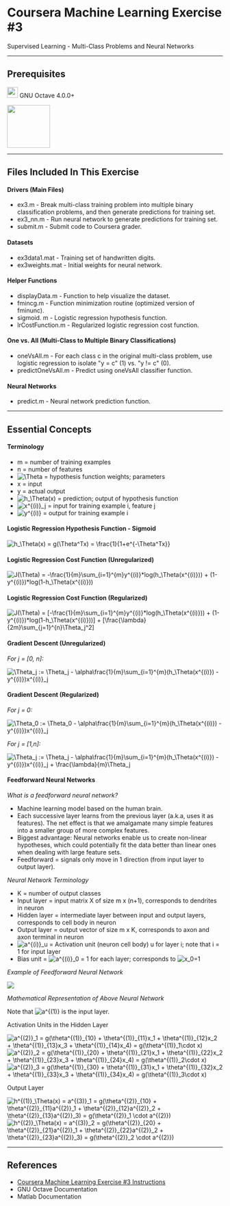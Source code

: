 Coursera Machine Learning Exercise #3
===================

Supervised Learning - Multi-Class Problems and Neural Networks

-----------
Prerequisites
-----------
<img src="https://www.gnu.org/software/octave/images//logo.png" width="25" height="25" /> GNU Octave 4.0.0+

<img src="http://itprocurement.unl.edu/software_product_images/matlablogo.jpg" width="100" />

-------------
Files Included In This Exercise
-------------

#### Drivers (Main Files)
* ex3.m - Break multi-class training problem into multiple binary classification problems, and then generate predictions for training set.
* ex3_nn.m - Run neural network to generate predictions for training set.
* submit.m - Submit code to Coursera grader.

#### Datasets
* ex3data1.mat - Training set of handwritten digits.
* ex3weights.mat - Initial weights for neural network.

#### Helper Functions
* displayData.m - Function to help visualize the dataset.
* fmincg.m - Function minimization routine (optimized version of fminunc).
* sigmoid. m - Logistic regression hypothesis function.
* lrCostFunction.m - Regularized logistic regression cost function.

#### One vs. All (Multi-Class to Multiple Binary Classifications)
* oneVsAll.m - For each class c in the original multi-class problem, use logistic regression to isolate "y = c" (1) vs. "y != c" (0).
* predictOneVsAll.m - Predict using oneVsAll classifier function.

#### Neural Networks
* predict.m - Neural network prediction function.

-------------
Essential Concepts
-------------

#### Terminology
* m = number of training examples
* n = number of features
* <img src="https://latex.codecogs.com/gif.latex?\Theta" title="\Theta" /> = hypothesis function weights; parameters
* x = input
* y = actual output
* <img src="https://latex.codecogs.com/gif.latex?h_\Theta(x)" title="h_\Theta(x)" /> = prediction; output of hypothesis function
* <img src="https://latex.codecogs.com/gif.latex?x^{(i)}_j" title="x^{(i)}_j" /> = input for training example i, feature j
* <img src="https://latex.codecogs.com/gif.latex?y^{(i)}" title="y^{(i)}" /> = output for training example i

#### Logistic Regression Hypothesis Function - Sigmoid
<img src="https://latex.codecogs.com/gif.latex?h_\Theta(x)&space;=&space;g(\Theta^Tx)&space;=&space;\frac{1}{1&plus;e^{-\Theta^Tx}}" title="h_\Theta(x) = g(\Theta^Tx) = \frac{1}{1+e^{-\Theta^Tx}}" />

#### Logistic Regression Cost Function (Unregularized)
<img src="https://latex.codecogs.com/gif.latex?J(\Theta)&space;=&space;-\frac{1}{m}\sum_{i=1}^{m}y^{(i)}*log(h_\Theta(x^{(i)}))&space;&plus;&space;(1-y^{(i)})*log(1-h_\Theta(x^{(i)}))" title="J(\Theta) = -\frac{1}{m}\sum_{i=1}^{m}y^{(i)}*log(h_\Theta(x^{(i)})) + (1-y^{(i)})*log(1-h_\Theta(x^{(i)}))" />

#### Logistic Regression Cost Function (Regularized)
<img src="https://latex.codecogs.com/gif.latex?J(\Theta)&space;=&space;[-\frac{1}{m}\sum_{i=1}^{m}y^{(i)}*log(h_\Theta(x^{(i)}))&space;&plus;&space;(1-y^{(i)})*log(1-h_\Theta(x^{(i)}))]&space;&plus;&space;[\frac{\lambda}{2m}\sum_{j=1}^{n}\Theta_j^2]" title="J(\Theta) = [-\frac{1}{m}\sum_{i=1}^{m}y^{(i)}*log(h_\Theta(x^{(i)})) + (1-y^{(i)})*log(1-h_\Theta(x^{(i)}))] + [\frac{\lambda}{2m}\sum_{j=1}^{n}\Theta_j^2]" />

#### Gradient Descent (Unregularized)

*For j = [0, n]:*

<img src="https://latex.codecogs.com/gif.latex?\Theta_j&space;:=&space;\Theta_j&space;-&space;\alpha\frac{1}{m}\sum_{i=1}^{m}(h_\Theta(x^{(i)})&space;-&space;y^{(i)})x^{(i)}_j" title="\Theta_j := \Theta_j - \alpha\frac{1}{m}\sum_{i=1}^{m}(h_\Theta(x^{(i)}) - y^{(i)})x^{(i)}_j" />

#### Gradient Descent (Regularized)

*For j = 0:*

<img src="https://latex.codecogs.com/gif.latex?\Theta_0&space;:=&space;\Theta_0&space;-&space;\alpha\frac{1}{m}\sum_{i=1}^{m}(h_\Theta(x^{(i)})&space;-&space;y^{(i)})x^{(i)}_j" title="\Theta_0 := \Theta_0 - \alpha\frac{1}{m}\sum_{i=1}^{m}(h_\Theta(x^{(i)}) - y^{(i)})x^{(i)}_j" />

*For j = [1,n]:*

<img src="https://latex.codecogs.com/gif.latex?\Theta_j&space;:=&space;\Theta_j&space;-&space;\alpha\frac{1}{m}\sum_{i=1}^{m}(h_\Theta(x^{(i)})&space;-&space;y^{(i)})x^{(i)}_j&space;&plus;&space;\frac{\lambda}{m}\Theta_j" title="\Theta_j := \Theta_j - \alpha\frac{1}{m}\sum_{i=1}^{m}(h_\Theta(x^{(i)}) - y^{(i)})x^{(i)}_j + \frac{\lambda}{m}\Theta_j" />

#### Feedforward Neural Networks

*What is a feedforward neural network?*
* Machine learning model based on the human brain.
* Each successive layer learns from the previous layer (a.k.a, uses it as features). The net effect is that we amalgamate many simple features into a smaller group of more complex features.
* Biggest advantage: Neural networks enable us to create non-linear hypotheses, which could potentially fit the data better than linear ones when dealing with large feature sets.
* Feedforward = signals only move in 1 direction (from input layer to output layer).

*Neural Network Terminology*
* K = number of output classes
* Input layer = input matrix X of size m x (n+1), corresponds to dendrites in neuron
* Hidden layer = intermediate layer between input and output layers, corresponds to cell body in neuron
* Output layer = output vector of size m x K, corresponds to axon and axon terminal in neuron
* <img src="https://latex.codecogs.com/gif.latex?a^{(i)}_u" title="a^{(i)}_u" /> = Activation unit (neuron cell body) u for layer i; note that i = 1 for input layer
* Bias unit = <img src="https://latex.codecogs.com/gif.latex?a^{(i)}_0" title="a^{(i)}_0" /> = 1 for each layer; corresponds to <img src="https://latex.codecogs.com/gif.latex?x_0=1" title="x_0=1" />

*Example of Feedforward Neural Network*

![](http://franck.fleurey.free.fr/NeuralNetwork/images/network.gif)

*Mathematical Representation of Above Neural Network*

Note that <img src="https://latex.codecogs.com/gif.latex?a^{(1)}" title="a^{(1)}" /> is the input layer.

Activation Units in the Hidden Layer

<img src="https://latex.codecogs.com/gif.latex?a^{(2)}_1&space;=&space;g(\theta^{(1)}_{10}&space;&plus;&space;\theta^{(1)}_{11}x_1&space;&plus;&space;\theta^{(1)}_{12}x_2&space;&plus;&space;\theta^{(1)}_{13}x_3&space;&plus;&space;\theta^{(1)}_{14}x_4)&space;=&space;g(\theta^{(1)}_1\cdot&space;x)" title="a^{(2)}_1 = g(\theta^{(1)}_{10} + \theta^{(1)}_{11}x_1 + \theta^{(1)}_{12}x_2 + \theta^{(1)}_{13}x_3 + \theta^{(1)}_{14}x_4) = g(\theta^{(1)}_1\cdot x)" />

<img src="https://latex.codecogs.com/gif.latex?a^{(2)}_2&space;=&space;g(\theta^{(1)}_{20}&space;&plus;&space;\theta^{(1)}_{21}x_1&space;&plus;&space;\theta^{(1)}_{22}x_2&space;&plus;&space;\theta^{(1)}_{23}x_3&space;&plus;&space;\theta^{(1)}_{24}x_4)&space;=&space;g(\theta^{(1)}_2\cdot&space;x)" title="a^{(2)}_2 = g(\theta^{(1)}_{20} + \theta^{(1)}_{21}x_1 + \theta^{(1)}_{22}x_2 + \theta^{(1)}_{23}x_3 + \theta^{(1)}_{24}x_4) = g(\theta^{(1)}_2\cdot x)" />

<img src="https://latex.codecogs.com/gif.latex?a^{(2)}_3&space;=&space;g(\theta^{(1)}_{30}&space;&plus;&space;\theta^{(1)}_{31}x_1&space;&plus;&space;\theta^{(1)}_{32}x_2&space;&plus;&space;\theta^{(1)}_{33}x_3&space;&plus;&space;\theta^{(1)}_{34}x_4)&space;=&space;g(\theta^{(1)}_3\cdot&space;x)" title="a^{(2)}_3 = g(\theta^{(1)}_{30} + \theta^{(1)}_{31}x_1 + \theta^{(1)}_{32}x_2 + \theta^{(1)}_{33}x_3 + \theta^{(1)}_{34}x_4) = g(\theta^{(1)}_3\cdot x)" />

Output Layer

<img src="https://latex.codecogs.com/gif.latex?h^{(1)}_\Theta(x)&space;=&space;a^{(3)}_1&space;=&space;g(\theta^{(2)}_{10}&space;&plus;&space;\theta^{(2)}_{11}a^{(2)}_1&space;&plus;&space;\theta^{(2)}_{12}a^{(2)}_2&space;&plus;&space;\theta^{(2)}_{13}a^{(2)}_3)&space;=&space;g(\theta^{(2)}_1&space;\cdot&space;a^{(2)})" title="h^{(1)}_\Theta(x) = a^{(3)}_1 = g(\theta^{(2)}_{10} + \theta^{(2)}_{11}a^{(2)}_1 + \theta^{(2)}_{12}a^{(2)}_2 + \theta^{(2)}_{13}a^{(2)}_3) = g(\theta^{(2)}_1 \cdot a^{(2)})" />

<img src="https://latex.codecogs.com/gif.latex?h^{(2)}_\Theta(x)&space;=&space;a^{(3)}_2&space;=&space;g(\theta^{(2)}_{20}&space;&plus;&space;\theta^{(2)}_{21}a^{(2)}_1&space;&plus;&space;\theta^{(2)}_{22}a^{(2)}_2&space;&plus;&space;\theta^{(2)}_{23}a^{(2)}_3)&space;=&space;g(\theta^{(2)}_2&space;\cdot&space;a^{(2)})" title="h^{(2)}_\Theta(x) = a^{(3)}_2 = g(\theta^{(2)}_{20} + \theta^{(2)}_{21}a^{(2)}_1 + \theta^{(2)}_{22}a^{(2)}_2 + \theta^{(2)}_{23}a^{(2)}_3) = g(\theta^{(2)}_2 \cdot a^{(2)})" />

-------------
References
-------------
* [Coursera Machine Learning Exercise #3 Instructions](https://github.com/SaiWebApps/Machine-Learning-Exercise-3/blob/master/ex3.pdf)
* GNU Octave Documentation
* Matlab Documentation
